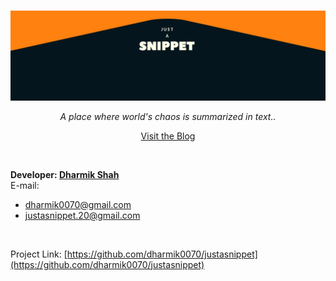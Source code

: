 <p align="center">
  <br>
  <a href="https://github.com/dharmik0070/">
    <img src="https://raw.githubusercontent.com/dharmik0070/justasnippet/master/Images/1_.jpg" alt="Banner" width="100%" height="50%">
  </a>
  <p align="center">
    <i>A place where world's chaos is summarized in text..</i>
    <br>
  <div align="center">
<a target="_blank">

  [Visit the Blog](https://dharmik0070.github.io/justasnippet/)
  </a>

  </div>
</p>
</p>
<br>
<!-- CONTACT -->
<!-- ## Contact -->

<b>Developer: [Dharmik Shah](https://dharmik0070.github.io/justasnippet/About.html#dharmikshah)</b> 
<br>
E-mail: 
- [dharmik0070@gmail.com](https://mail.google.com/mail/?view=cm&fs=1&tf=1&to=dharmik0070@gmail.com)
- [justasnippet.20@gmail.com](https://mail.google.com/mail/u/0/?fs=1&tf=cm&to=justasnippet.20@gmail.com)
<br>

Project Link: [https://github.com/dharmik0070/justasnippet](https://github.com/dharmik0070/justasnippet)
<br>

